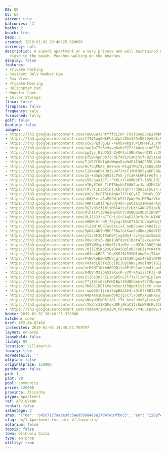 ```yaml
---
DE: DE
ES: ES
aircon: true
balconies: '1'
baths: 2
beach: true
beds: 3
created: 2019-01-02 20:48:25.328000
currency: null
description: A superb apartment on a very private and well maintained development
  close to the beach. Peaches walking on the beaches.
display: false
features:
- Private Parking
- Resident Only Member Gym
- Sea Views
- Private Mooring
- Helicopter Pad
- Monster Cave
- Cellar Storage
finca: false
fireplace: false
frequency: sale
furnished: fully
golf: false
heating: false
images:
- https://lh3.googleusercontent.com/FnUUGeXJntYff0i5KP_FKctOogq5ce2tWbMDUugpJLn-OD9u3ohE_CffUe16A1YDVl8jX-ajfM339CxhDi5dLw=w640-rj-e30-l100
- https://lh3.googleusercontent.com/Y740Auq6HkFVlaZpCl86m3FAv8GtDe0JEi9r3WpAT2EnPdw745Trskd7Y8rNrD-K8F70--0LPDahbe_gxYZ1=w640-rj-e30-l100
- https://lh3.googleusercontent.com/ucwJPE9lgJEF-460bxNkqju4iOHMHlsLYMmGSicZ4ZV_q_dbgCex5cSiB9cG_ztsiXWGVAWVlse23us2gv05=w640-rj-e30-l100
- https://lh3.googleusercontent.com/vwe7w77s5v9yvgHaNcPZZzlAbcgoin8ZBtZQtLkFqvy0MF0_j22PF2YITvokri-VhqPYyWftbhNFUG_ev0Sw=w640-rj-e30-l100
- https://lh3.googleusercontent.com/ppJyv_EiUJS3hZy8F3ulSBoXhusOCKLvi3Ol1L7Hnlvb_mefnGMrkipibdLp56020qpaFGqOp0b-6cJWHr8=w640-rj-e30-l100
- https://lh3.googleusercontent.com/pf5Bknpn0O7cFdLf4b1VCARjntfF8ZtskuErpcbIy_d6p4CFeaUtbB_bAq3xKKUCHCkUgmG-ZJObwQvWEac=w640-rj-e30-l100
- https://lh3.googleusercontent.com/TjX5ZCKVfgUsWmpoBcwN4FAIQdQPR5LVh8qUZgQRjFcP-tT5a7S_uJwJQAoBXZvvKbykGMOaXlPc7mSzkT-4=w640-rj-e30-l100
- https://lh3.googleusercontent.com/Rc7dqPNX6_HX9nvn-FkqdfWa73yESU8p85UCV_LOIiFUVK_HXfMzCsV9jCG0zRD05HLpClHQTh-XI_60suEP=w640-rj-e30-l100
- https://lh3.googleusercontent.com/SIkXwW6xtJ8zVu47JXnTJYMfRkSynBPJ0KZlmTGIw_U6-Rc1hcre-40eTg0T-vE4MpmVU09KNxZtGsRF8lGH=w640-rj-e30-l100
- https://lh3.googleusercontent.com/Zo-kB5pmpW81lcV58-jYcaRkkHMire0Tn_gRghqcklWw5vi2M4b7hj6q3vmdQWx7uf6JGadCMujGOgIes4Y-Dg=w640-rj-e30-l100
- https://lh3.googleusercontent.com/e59cqaa1ETi-FthLzYLAkRKbF3-l85Lldj_Xb4SflTcnplnVs3vWkKD-edFhttR3za3L2bKh3jHEuyJHvMVG=w640-rj-e30-l100
- https://lh3.googleusercontent.com/nYHyE7nE_TlRTRbybhT60W7urJahd2M52k7OyqbU5iofY0KeE3WA9JZlrpAAakM62AWUF2Y9SntzSXVbIx8=w640-rj-e30-l100
- https://lh3.googleusercontent.com/TMlrT1P3oklntJkK3lqtYTrdQA32F5Gs4-nBX1suXllPyTVEoYCu82Cmk9EArxz1bHKmwqRgnqUcTISrxQdoow=w640-rj-e30-l100
- https://lh3.googleusercontent.com/pXCxJkcFT3LKAgAu1lFrQCyfZ_2WsOVLO3TqIy5JoYzFU8-lEKPxigZ2koW8RmuvCYUUfAX0pGU9LSb8WF5K=w640-rj-e30-l100
- https://lh3.googleusercontent.com/zK6Zke-aAnMQCWjbFJlZpWe9ntMFNuzVSe-myuT0p371RiRza0B6n2zBzCzXlTCejHe-LTLGk7kgKGPNv2zC=w640-rj-e30-l100
- https://lh3.googleusercontent.com/UHRTCw01l46JvQy49n-p6UIexa1MceenAySNpGN57Mb6fQkxn4IvKemP6Kg3AUI0lUlMjlgGlnNBTiNUIMM=w640-rj-e30-l100
- https://lh3.googleusercontent.com/RG2vNSzf1blxM5X4z2vEcUXKG4KGF9IpxNIBg-Z4oh2gg0GQeDb_h4U0FpqLqJ6ghPi6Q8VVHBWiqIIwjIvJ=w640-rj-e30-l100
- https://lh3.googleusercontent.com/Qlh1lVtIBHAZHym5P379G0DGI8OQTzWUBYtMIuUvjFkN1NZ4p7iWUuXBCVP-5Qax8chOs2DN-MEjWJ2E1is=w640-rj-e30-l100
- https://lh3.googleusercontent.com/9LJ253Jrb7TChjjScC4q52lOrYUOc-NIWNTiteKgqHsBjq68gHBJ3OkbKLdFR4gDmxczLgmCEeFYiRJtKJSDqA=w640-rj-e30-l100
- https://lh3.googleusercontent.com/eHQWshtrH9_72yxqzINnKT2Ar1LVha8NpjUt2rnObSLXSd12-NjkaBhQI_23bviqrIq6SEQSdnZX8XEH5CJ0mQ=w640-rj-e30-l100
- https://lh3.googleusercontent.com/nlJiMj0Cd7wa6Xcix1_muBFsenc94UdIi1sBtK7oPL1jhsXSDq3vWPhMeg2x8OHVOfM7an56vGliW-U66DTQbw=w640-rj-e30-l100
- https://lh3.googleusercontent.com/9pK4pWbTpMRCFPDa7oiKwo5uUBmcy8dNlE97RDAEFcYZo2iZFpy6EYhMD1uuNMraaynfq6GeMK3RS7571obg=w640-rj-e30-l100
- https://lh3.googleusercontent.com/ytIrQFZQfPoDQPjxgSNS4-JLlyqOuI9m53zllJhHkJCnHeECruJKtm1uTf6vOCHRe21XtZKq4NslajUixd0r=w640-rj-e30-l100
- https://lh3.googleusercontent.com/R0uCHtsZ-HQKIGNfqV0ClbotWT2xxwsNnn1ilaMfFV_2VpYUuXCFdFO4BxINlNfNchajcU1E1LDslSzNnZ8=w640-rj-e30-l100
- https://lh3.googleusercontent.com/GU5VMVspiVOd07r9zH9v-rsNDYNCDUQEhbO_AI7x1UFOYnkWDHPyCXhOTr8fgDo6y2pM0cZfUoBUh4Stsznh=w640-rj-e30-l100
- https://lh3.googleusercontent.com/J0jiEd5Kb2sQeOv45OqlnRJYp6izVtW4tRiccOjkj-wvVbinahuMji2tsZRlajD_nmz4_bYn4vKQv4WmwLck=w640-rj-e30-l100
- https://lh3.googleusercontent.com/w6JopABCS-1GqXSMJAtR9SNlukwDejTA4ei4ND7QThmkf5CtHWji2W6F5INbGyqtUegIrNYaNzCBkiJD4NY=w640-rj-e30-l100
- https://lh3.googleusercontent.com/PvNUkeBZwKMWkjgrqY852Pugez4Fb2lHPRFRu7afurcO2GQgTz3yR3Tkqos4-t00gQ83ZX7Hw4n47neV8mME=w640-rj-e30-l100
- https://lh3.googleusercontent.com/VV9adLBlTXZCcIbiJUBjNNvL0yqiN9tTGIpjTOnN6yBCc1gDpBL_NBvAYxsKGpqIM_uyL9v4bTvWJr1X82M1FA=w640-rj-e30-l100
- https://lh3.googleusercontent.com/urHGNT1Wrbd6O9Dils6PiEnCwetwmd1-wzBoCLwCOIQWslAXxdG_iW8c-zcDh3l2EJmeeAKPvegnF7C4XSf-=w640-rj-e30-l100
- https://lh3.googleusercontent.com/04NVnM3jbAS2SXxcR-yVM-kAaxistF3j-dKzgnw5ZLdu5Pt1rAMhTNostgHMUJAYWw7yMjpodWaEMzVPHndz=w640-rj-e30-l100
- https://lh3.googleusercontent.com/ziZGs3nlFILipGe5uL2lf3xFi1wPgIpZavd-9PROlF_hhwYmLnypDF2wwEwNTa_ywVWrbo5df-Ebu7TXxigP=w640-rj-e30-l100
- https://lh3.googleusercontent.com/YTj1Bfx0eLPdM2Bpt1NdBCdmLvZ5Y2NpqweswNYgzcBFfEYOfrWftuszFn9D9e2gOTud-b_VdNV5arvvceq7VQ=w640-rj-e30-l100
- https://lh3.googleusercontent.com/3hG8S1bElKVqdmSon1fR0p0tCy3pKV_sneCyGAHyQA2XpF5HZe0XbucyRbE5ZmXU0j-Okc-9f06Y1Il8BXy5=w640-rj-e30-l100
- https://lh3.googleusercontent.com/-wwQOGr1jcAzSapB8zAIGrzAl0frRB38ZMZrNmwmNQcAjkl7oAj3hS7P_JRICG42hUieJKer4mu4F9aUTVxk=w640-rj-e30-l100
- https://lh3.googleusercontent.com/W4p4AnsDmwuwdbRzjgvc7lx3WMxXwaHXswj5rfsmx3MSmAnpxrTeDMGZb4qfWiy9hRHAk4vaDHXFAHd8Rby0=w640-rj-e30-l100
- https://lh3.googleusercontent.com/vNvyH3EmD5f18l_fTx_6esCn8mZylro4qJT_XeutmrNzsXq81AqSMTSXRVYLK3Is0MXc7jhjAa1-AEmWyAqN=w640-rj-e30-l100
- https://lh3.googleusercontent.com/rXkX4sS1KOFqkUOFj0KaC12iRnWR9LRv51W4I7wXlXlFdKhO39rVKN7mwRLULF8UUOWkqimigJypjdjACoVd=w640-rj-e30-l100
- https://lh3.googleusercontent.com/xtOmaMr2wi0JBM_P0VaMwCnFY4u5rpowS-MtFFpf8a8D7RNPBFxIRE-W2fztYxFueblSRkcB0dzIMj-jWgGe=w640-rj-e30-l100
kdate: 2019-01-02 20:48:25.328000
kitchen: open
kref: AP2-AA-Q7408
lastedited: 2019-01-03 14:45:44.759797
layout: en-prop
leasehold: false
living: 80
location: Villamartin
luxury: true
moredetails: ''
offplan: false
originalprice: 120000
penthouse: false
pid: 1
plot: 80
pool: community
price: 120000
province: Alicante
ptype: Apartment
ref: AP2-Q7408
rental: false
salestage: 2
shas: '{"de": "c45c71c7aade3dc5ae958684a5a27d47eb0fb8c5", "en": "2202f4a5403c7603cd1ada53d12f5bcc8218f2c2"}'
slug: en/1-Apartment-for-sale-Villamartin/
solarium: false
topsix: false
town: Orihuela Costa
type: en-prop
utility: true
---
```

